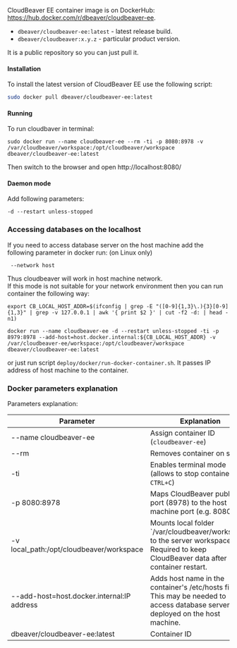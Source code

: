 CloudBeaver EE container image is on DockerHub: https://hub.docker.com/r/dbeaver/cloudbeaver-ee.  
- `dbeaver/cloudbeaver-ee:latest` - latest release build.
- `dbeaver/cloudbeaver:x.y.z` - particular product version.

It is a public repository so you can just pull it.  

#### Installation 
To install the latest version of CloudBeaver EE use the following script:

```sh
sudo docker pull dbeaver/cloudbeaver-ee:latest
```

#### Running 

To run cloudbaver in terminal:
```
sudo docker run --name cloudbeaver-ee --rm -ti -p 8080:8978 -v /var/cloudbeaver/workspace:/opt/cloudbeaver/workspace dbeaver/cloudbeaver-ee:latest
```

Then switch to the browser and open http://localhost:8080/

#### Daemon mode

Add following parameters:
```
-d --restart unless-stopped 
```

### Accessing databases on the localhost

If you need to access database server on the host machine add the following parameter in docker run: (on Linux only)
```
 --network host
```

Thus cloudbeaver will work in host machine network.  
If this mode is not suitable for your network environment then you can run container the following way:
```
export CB_LOCAL_HOST_ADDR=$(ifconfig | grep -E "([0-9]{1,3}\.){3}[0-9]{1,3}" | grep -v 127.0.0.1 | awk '{ print $2 }' | cut -f2 -d: | head -n1)

docker run --name cloudbeaver-ee -d --restart unless-stopped -ti -p 8979:8978 --add-host=host.docker.internal:${CB_LOCAL_HOST_ADDR} -v /var/cloudbeaver-ee/workspace:/opt/cloudbeaver/workspace dbeaver/cloudbeaver-ee:latest
```
or just run script `deploy/docker/run-docker-container.sh`.
It passes IP address of host machine to the container.

### Docker parameters explanation

Parameters explanation:

Parameter | Explanation
---|---
--name cloudbeaver-ee | Assign container ID (`cloudbeaver-ee`)
--rm | Removes container on stop
-ti | Enables terminal mode (allows to stop container with `CTRL+C`)
-p 8080:8978 | Maps CloudBeaver public port (8978) to the host machine port (e.g. 8080)
-v local_path:/opt/cloudbeaver/workspace | Mounts local folder `/var/cloudbeaver/workspace' to the server workspace. Required to keep CloudBeaver data after container restart.
--add-host=host.docker.internal:IP address | Adds host name in the container's /etc/hosts file. This may be needed to access database server deployed on the host machine.
dbeaver/cloudbeaver-ee:latest | Container ID
